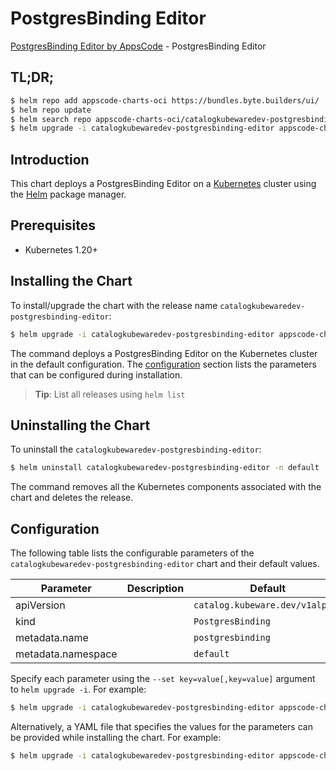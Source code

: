# PostgresBinding Editor

[PostgresBinding Editor by AppsCode](https://byte.builders) - PostgresBinding Editor

## TL;DR;

```bash
$ helm repo add appscode-charts-oci https://bundles.byte.builders/ui/
$ helm repo update
$ helm search repo appscode-charts-oci/catalogkubewaredev-postgresbinding-editor --version=v0.4.20
$ helm upgrade -i catalogkubewaredev-postgresbinding-editor appscode-charts-oci/catalogkubewaredev-postgresbinding-editor -n default --create-namespace --version=v0.4.20
```

## Introduction

This chart deploys a PostgresBinding Editor on a [Kubernetes](http://kubernetes.io) cluster using the [Helm](https://helm.sh) package manager.

## Prerequisites

- Kubernetes 1.20+

## Installing the Chart

To install/upgrade the chart with the release name `catalogkubewaredev-postgresbinding-editor`:

```bash
$ helm upgrade -i catalogkubewaredev-postgresbinding-editor appscode-charts-oci/catalogkubewaredev-postgresbinding-editor -n default --create-namespace --version=v0.4.20
```

The command deploys a PostgresBinding Editor on the Kubernetes cluster in the default configuration. The [configuration](#configuration) section lists the parameters that can be configured during installation.

> **Tip**: List all releases using `helm list`

## Uninstalling the Chart

To uninstall the `catalogkubewaredev-postgresbinding-editor`:

```bash
$ helm uninstall catalogkubewaredev-postgresbinding-editor -n default
```

The command removes all the Kubernetes components associated with the chart and deletes the release.

## Configuration

The following table lists the configurable parameters of the `catalogkubewaredev-postgresbinding-editor` chart and their default values.

|     Parameter      | Description |                  Default                   |
|--------------------|-------------|--------------------------------------------|
| apiVersion         |             | <code>catalog.kubeware.dev/v1alpha1</code> |
| kind               |             | <code>PostgresBinding</code>               |
| metadata.name      |             | <code>postgresbinding</code>               |
| metadata.namespace |             | <code>default</code>                       |


Specify each parameter using the `--set key=value[,key=value]` argument to `helm upgrade -i`. For example:

```bash
$ helm upgrade -i catalogkubewaredev-postgresbinding-editor appscode-charts-oci/catalogkubewaredev-postgresbinding-editor -n default --create-namespace --version=v0.4.20 --set apiVersion=catalog.kubeware.dev/v1alpha1
```

Alternatively, a YAML file that specifies the values for the parameters can be provided while
installing the chart. For example:

```bash
$ helm upgrade -i catalogkubewaredev-postgresbinding-editor appscode-charts-oci/catalogkubewaredev-postgresbinding-editor -n default --create-namespace --version=v0.4.20 --values values.yaml
```
